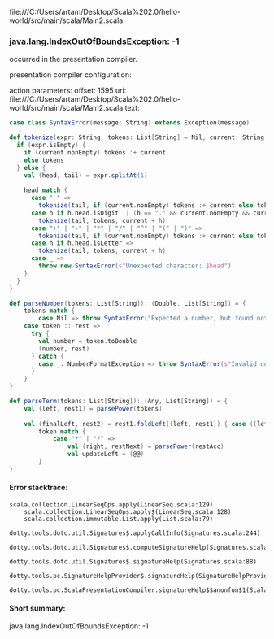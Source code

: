 file:///C:/Users/artam/Desktop/Scala%202.0/hello-world/src/main/scala/Main2.scala
### java.lang.IndexOutOfBoundsException: -1

occurred in the presentation compiler.

presentation compiler configuration:


action parameters:
offset: 1595
uri: file:///C:/Users/artam/Desktop/Scala%202.0/hello-world/src/main/scala/Main2.scala
text:
```scala
case class SyntaxError(message: String) extends Exception(message)

def tokenize(expr: String, tokens: List[String] = Nil, current: String = ""): List[String] = {
  if (expr.isEmpty) {
    if (current.nonEmpty) tokens :+ current
    else tokens
  } else {
    val (head, tail) = expr.splitAt(1)
    
    head match {
      case " " =>
        tokenize(tail, if (current.nonEmpty) tokens :+ current else tokens, "")
      case h if h.head.isDigit || (h == "." && current.nonEmpty && current.last.isDigit) =>
        tokenize(tail, tokens, current + h)
      case "+" | "-" | "*" | "/" | "^" | "(" | ")" =>
        tokenize(tail, if (current.nonEmpty) tokens :+ current else tokens :+ head, "")
      case h if h.head.isLetter =>
        tokenize(tail, tokens, current + h)
      case _ =>
        throw new SyntaxError(s"Unexpected character: $head")
    }
  }
}

def parseNumber(tokens: List[String]): (Double, List[String]) = {
    tokens match {
        case Nil => throw SyntaxError("Expected a number, but found nothing.")
    case token :: rest =>
      try {
        val number = token.toDouble
        (number, rest)
      } catch {
        case _: NumberFormatException => throw SyntaxError(s"Invalid number: $token")
      }
    }
}

def parseTerm(tokens: List[String]): (Any, List[String]) = {
    val (left, rest1) = parsePower(tokens)
    
    val (finalLeft, rest2) = rest1.foldLeft((left, rest1)) { case ((leftAcc, restAcc), token) =>
        token match {
            case "*" | "/" =>
                val (right, restNext) = parsePower(restAcc)
                val updateLeft = (@@)
        }
}
```



#### Error stacktrace:

```
scala.collection.LinearSeqOps.apply(LinearSeq.scala:129)
	scala.collection.LinearSeqOps.apply$(LinearSeq.scala:128)
	scala.collection.immutable.List.apply(List.scala:79)
	dotty.tools.dotc.util.Signatures$.applyCallInfo(Signatures.scala:244)
	dotty.tools.dotc.util.Signatures$.computeSignatureHelp(Signatures.scala:101)
	dotty.tools.dotc.util.Signatures$.signatureHelp(Signatures.scala:88)
	dotty.tools.pc.SignatureHelpProvider$.signatureHelp(SignatureHelpProvider.scala:46)
	dotty.tools.pc.ScalaPresentationCompiler.signatureHelp$$anonfun$1(ScalaPresentationCompiler.scala:435)
```
#### Short summary: 

java.lang.IndexOutOfBoundsException: -1